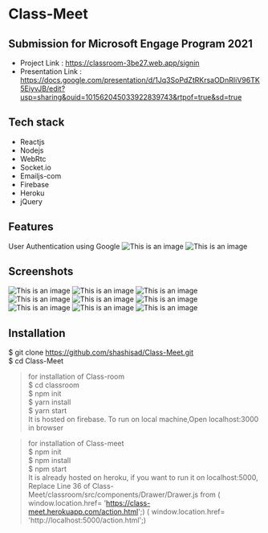 # Class-Meet
## Submission for Microsoft Engage Program 2021
- Project Link : https://classroom-3be27.web.app/signin
- Presentation Link : https://docs.google.com/presentation/d/1Jq3SoPdZtRKrsaODnRIiV96TK5EiyvJB/edit?usp=sharing&ouid=101562045033922839743&rtpof=true&sd=true

## Tech stack
- Reactjs
- Nodejs
- WebRtc
- Socket.io
- Emailjs-com
- Firebase
- Heroku
- jQuery

## Features

User Authentication using Google 
![This is an image](./ScreenShots/feature1.png)
![This is an image](./ScreenShots/feature2.png)

## Screenshots

![This is an image](./ScreenShots/s1.png)
![This is an image](./ScreenShots/s2.png)
![This is an image](./ScreenShots/s3.png)
![This is an image](./ScreenShots/s4.png)
![This is an image](./ScreenShots/s5.png)
![This is an image](./ScreenShots/s6.png)
![This is an image](./ScreenShots/s7.png)
![This is an image](./ScreenShots/s8.png)
![This is an image](./ScreenShots/s9.png)

## Installation
$ git clone https://github.com/shashisad/Class-Meet.git<br/>
$ cd Class-Meet <br/>
 
> for installation of Class-room <br/>
$ cd classroom<br/>
$ npm init <br/>
$ yarn install <br/>
$ yarn start <br/>
It is hosted on firebase. To run on local machine,Open localhost:3000 in browser

> for installation of Class-meet <br/>
$ npm init <br/>
$ npm install <br/>
$ npm start <br/>
It is already hosted on heroku, if you want to run it on localhost:5000, <br/>
Replace Line  36 of Class-Meet/classroom/src/components/Drawer/Drawer.js from 
( window.location.href= 'https://class-meet.herokuapp.com/action.html';)  ( window.location.href= 'http://localhost:5000/action.html';)<br/>

